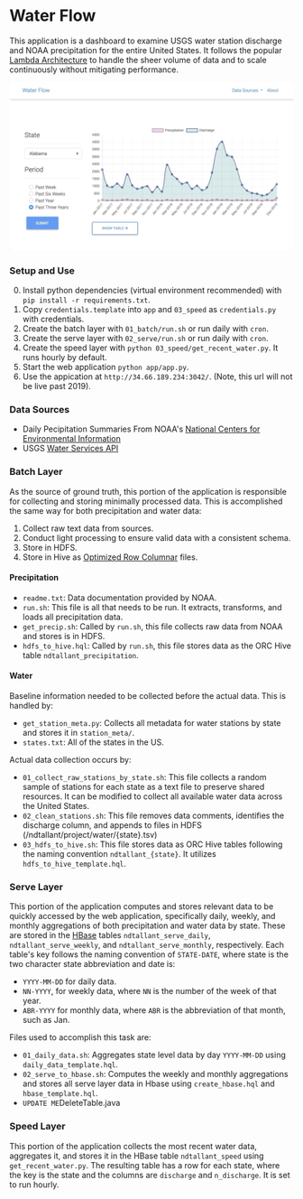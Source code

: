 # Water Flow 
This application is a dashboard to examine USGS water station discharge and NOAA precipitation for the entire United States.
It follows the popular [Lambda Architecture](https://databricks.com/glossary/lambda-architecture) to handle the sheer volume
of data and to scale continuously without mitigating performance.

![Application Demo](.demo.gif)

### Setup and Use
0. Install python dependencies (virtual environment recommended) with `pip install -r requirements.txt`.
1. Copy `credentials.template` into `app` and `03_speed` as `credentials.py` with credentials.
2. Create the batch layer with `01_batch/run.sh` or run daily with `cron`.
3. Create the serve layer with `02_serve/run.sh` or run daily with `cron`.
4. Create the speed layer with `python 03_speed/get_recent_water.py`. It runs hourly by default.
5. Start the web application `python app/app.py`.
6. Use the appication at `http://34.66.189.234:3042/`. (Note, this url will not be live past 2019).

### Data Sources
* Daily Pecipitation Summaries From NOAA's [National Centers for Environmental Information](https://www.ncdc.noaa.gov/)
* USGS [Water Services API](https://waterservices.usgs.gov/)

### Batch Layer
As the source of ground truth, this portion of the application is responsible for collecting and storing minimally processed data.
This is accomplished the same way for both precipitation and water data:

1. Collect raw text data from sources.
2. Conduct light processing to ensure valid data with a consistent schema.
3. Store in HDFS.
4. Store in Hive as [Optimized Row Columnar](https://cwiki.apache.org/confluence/display/Hive/LanguageManual+ORC) files.

#### Precipitation
* `readme.txt`: Data documentation provided by NOAA.
* `run.sh`: This file is all that needs to be run. It extracts, transforms, and loads all precipitation data.
* `get_precip.sh`: Called by `run.sh`, this file collects raw data from NOAA and stores is in HDFS.
* `hdfs_to_hive.hql`: Called by `run.sh`, this file stores data as the ORC Hive table `ndtallant_precipitation`.

#### Water
Baseline information needed to be collected before the actual data. This is handled by:
* `get_station_meta.py`: Collects all metadata for water stations by state and stores it in `station_meta/`.
* `states.txt`: All of the states in the US.

Actual data collection occurs by:
* `01_collect_raw_stations_by_state.sh`: This file collects a random sample of stations for each state as a text file to preserve shared resources. It can be modified to collect all available water data across the United States.
* `02_clean_stations.sh`: This file removes data comments, identifies the discharge column, and appends to files in HDFS (/ndtallant/project/water/{state}.tsv)
* `03_hdfs_to_hive.sh`: This file stores data as ORC Hive tables following the naming convention `ndtallant_{state}`. It utilizes `hdfs_to_hive_template.hql`.

### Serve Layer
This portion of the application computes and stores relevant data to be quickly accessed by the web application, specifically daily, weekly, and monthly aggregations of both precipitation and water data by state.
These are stored in the [HBase](https://hbase.apache.org/) tables `ndtallant_serve_daily`, `ndtallant_serve_weekly`, and `ndtallant_serve_monthly`, respectively.
Each table's key follows the naming convention of `STATE-DATE`, where state is the two character state abbreviation and date is:
* `YYYY-MM-DD` for daily data.
* `NN-YYYY`, for weekly data, where `NN` is the number of the week of that year.
* `ABR-YYYY` for monthly data, where `ABR` is the abbreviation of that month, such as Jan.

Files used to accomplish this task are:
* `01_daily_data.sh`: Aggregates state level data by day `YYYY-MM-DD` using `daily_data_template.hql`.
* `02_serve_to_hbase.sh`: Computes the weekly and monthly aggregations and stores all serve layer data in Hbase using `create_hbase.hql` and `hbase_template.hql`.
* `UPDATE ME`DeleteTable.java

### Speed Layer
This portion of the application collects the most recent water data, aggregates it, and stores it in the HBase table `ndtallant_speed` using `get_recent_water.py`. 
The resulting table has a row for each state, where the key is the state and the columns are `discharge` and `n_discharge`. It is set to run hourly.
